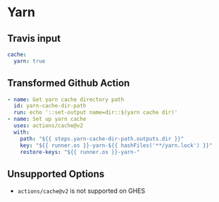 # Yarn

## Travis input

```yaml
cache:
  yarn: true
```

## Transformed Github Action

```yaml
- name: Get yarn cache directory path
  id: yarn-cache-dir-path
  run: echo '::set-output name=dir::$(yarn cache dir)'
- name: Set up yarn cache
  uses: actions/cache@v2
  with:
    path: "${{ steps.yarn-cache-dir-path.outputs.dir }}"
    key: "${{ runner.os }}-yarn-${{ hashFiles('**/yarn.lock') }}"
    restore-keys: "${{ runner.os }}-yarn-"
```

## Unsupported Options

- `actions/cache@v2` is not supported on GHES
